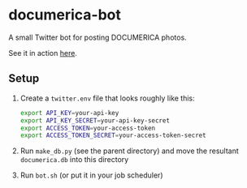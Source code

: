 documerica-bot
==============

A small Twitter bot for posting DOCUMERICA photos.

See it in action [here](https://twitter.com/dailydocumerica).

## Setup

1. Create a `twitter.env` file that looks roughly like this:

    ```bash
    export API_KEY=your-api-key
    export API_KEY_SECRET=your-api-key-secret
    export ACCESS_TOKEN=your-access-token
    export ACCESS_TOKEN_SECRET=your-access-token-secret
    ```

2. Run `make_db.py` (see the parent directory) and move the resultant
`documerica.db` into this directory

3. Run `bot.sh` (or put it in your job scheduler)
